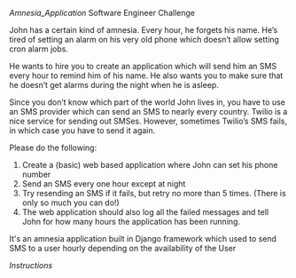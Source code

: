 *Amnesia_Application*
Software Engineer Challenge

John has a certain kind of amnesia. Every hour, he forgets his name. He’s tired of setting an alarm on his very old phone which doesn’t allow setting cron alarm jobs.

He wants to hire you to create an application which will send him an SMS every hour to remind him of his name. He also wants you to make sure that he doesn’t get alarms during the night when he is asleep.

Since you don’t know which part of the world John lives in, you have to use an SMS provider which can send an SMS to nearly every country. Twilio is a nice service for sending out SMSes. However, sometimes Twilio’s SMS fails, in which case you have to send it again.

Please do the following:

1. Create a (basic) web based application where John can set his phone number
2. Send an SMS every one hour except at night
3. Try resending an SMS if it fails, but retry no more than 5 times. (There is only so much you can do!)
4. The web application should also log all the failed messages and tell John for how many hours the application has been running.


It's an amnesia application built in Django framework which used to send SMS to a user hourly depending on the availability of the User

*Instructions*

